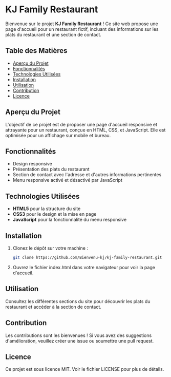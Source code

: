 # KJ Family Restaurant

Bienvenue sur le projet **KJ Family Restaurant** ! Ce site web propose une page d'accueil pour un restaurant fictif, incluant des informations sur les plats du restaurant et une section de contact.


## Table des Matières
- [Aperçu du Projet](#aperçu-du-projet)
- [Fonctionnalités](#fonctionnalités)
- [Technologies Utilisées](#technologies-utilisées)
- [Installation](#installation)
- [Utilisation](#utilisation)
- [Contribution](#contribution)
- [Licence](#licence)

## Aperçu du Projet
L'objectif de ce projet est de proposer une page d'accueil responsive et attrayante pour un restaurant, conçue en HTML, CSS, et JavaScript. Elle est optimisée pour un affichage sur mobile et bureau.

## Fonctionnalités
- Design responsive
- Présentation des plats du restaurant
- Section de contact avec l'adresse et d'autres informations pertinentes
- Menu responsive activé et désactivé par JavaScript

## Technologies Utilisées
- **HTML5** pour la structure du site
- **CSS3** pour le design et la mise en page
- **JavaScript** pour la fonctionnalité du menu responsive

## Installation
1. Clonez le dépôt sur votre machine :
   ```bash
   git clone https://github.com/Bienvenu-kj/kj-family-restaurant.git
   
2. Ouvrez le fichier index.html dans votre navigateur pour voir la page d'accueil.

## Utilisation

Consultez les différentes sections du site pour découvrir les plats du restaurant 
et accéder à la section de contact.

## Contribution

Les contributions sont les bienvenues ! Si vous avez des suggestions d'amélioration, 
veuillez créer une issue ou soumettre une pull request.

## Licence

Ce projet est sous licence MIT. Voir le fichier LICENSE pour plus de détails.
